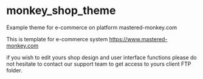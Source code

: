# monkey_shop_theme
Example theme for e-commerce on platform mastered-monkey.com

This is template for e-commerce system https://www.mastered-monkey.com

if you wish to edit yours shop design and user interface functions please do not hesitate to contact our support team to get access to yours client FTP folder.
